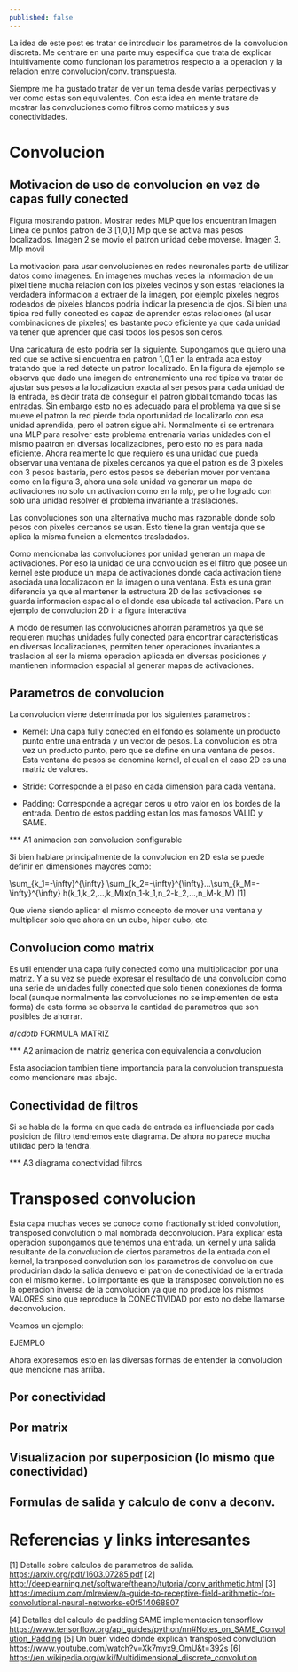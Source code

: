 ```yaml
---
published: false
---
```


La idea de este post es tratar de introducir los parametros de la convolucion discreta. Me centrare en una parte muy especifica que trata de explicar intuitivamente como funcionan los parametros respecto a la operacion y la relacion entre convolucion/conv. transpuesta.

Siempre me ha gustado tratar de ver un tema desde varias perpectivas y ver como estas son equivalentes. Con esta idea en mente tratare de mostrar las convoluciones como filtros como matrices y sus conectividades.

# Convolucion


## Motivacion de uso de convolucion en vez de capas fully conected

Figura mostrando patron. Mostrar redes MLP que los encuentran
Imagen Linea de puntos patron de 3 [1,0,1]  Mlp que se activa mas pesos localizados. Imagen 2 se movio el patron unidad debe moverse. Imagen 3. Mlp movil

La motivacion para usar convoluciones en redes neuronales parte de utilizar datos como imagenes. En imagenes muchas veces la informacion de un pixel tiene mucha relacion con los pixeles vecinos y son estas relaciones la verdadera informacion a extraer de la imagen, por ejemplo pixeles negros rodeados de pixeles blancos podria indicar la presencia de ojos. Si bien una tipica red fully conected es capaz de aprender estas relaciones (al usar combinaciones de pixeles) es bastante poco eficiente ya que cada unidad va tener que aprender que casi todos los pesos son ceros.

Una caricatura de esto podria ser la siguiente. Supongamos que quiero una red que se active si encuentra en patron 1,0,1 en la entrada aca estoy tratando que la red detecte un patron localizado. En la figura de ejemplo se observa que dado una imagen de entrenamiento una red tipica va tratar de ajustar sus pesos a la localizacion exacta al ser pesos para cada unidad de la entrada, es decir trata de conseguir el patron global tomando todas las entradas. Sin embargo esto no es adecuado para el problema ya que si se mueve el patron la red pierde toda oportunidad de localizarlo con esa unidad aprendida, pero el patron sigue ahi. Normalmente si se entrenara una MLP para resolver este problema entrenaria varias unidades con el mismo paatron en diversas localizaciones, pero esto no es para nada eficiente. Ahora realmente lo que requiero es una unidad que pueda observar una ventana de pixeles cercanos ya que el patron es de 3 pixeles con 3 pesos bastaria, pero estos pesos se deberian mover por ventana como en la figura 3, ahora una sola unidad va generar un mapa de activaciones no solo un activacion como en la mlp, pero he logrado con solo una unidad resolver el problema invariante a traslaciones.

Las convoluciones son una alternativa mucho mas razonable donde solo pesos con pixeles cercanos se usan. Esto tiene la gran ventaja que se aplica la misma funcion a elementos trasladados. 

Como mencionaba las convoluciones por unidad generan un mapa de activaciones. Por eso la unidad de una convolucion es el filtro que posee un kernel este produce un mapa de activaciones donde cada activacion tiene asociada una localizacoin en la imagen o una ventana. Esta es una gran diferencia ya que al mantener la estructura 2D de las activaciones se guarda informacion espacial o el donde esa ubicada tal activacion. Para un ejemplo de convolucion 2D ir a figura interactiva

A modo de resumen las convoluciones ahorran parametros ya que se requieren muchas unidades fully conected para encontrar caracteristicas en diversas localizaciones, permiten tener operaciones invariantes a traslacion al ser la misma operacion aplicada en diversas posiciones y mantienen informacion espacial al generar mapas de activaciones.



## Parametros de convolucion

La convolucion viene determinada por los siguientes parametros :

* Kernel: Una capa fully conected en el fondo es solamente un producto punto entre una entrada y un vector de pesos. La convolucion es otra vez un producto punto, pero que se define en una ventana de pesos. Esta ventana de pesos se denomina kernel, el cual en el caso 2D es una matriz de valores. 

* Stride: Corresponde a el paso en cada dimension para cada ventana.

* Padding: Corresponde a agregar ceros u otro valor en los bordes de la entrada. Dentro de estos padding estan los mas famosos VALID y SAME. 

*** A1 animacion con convolucion configurable

Si bien hablare principalmente de la convolucion en 2D esta se puede definir en dimensiones mayores como: 

\sum_{k_1=-\infty}^{\infty} \sum_{k_2=-\infty}^{\infty}...\sum_{k_M=-\infty}^{\infty} h(k_1,k_2,...,k_M)x(n_1-k_1,n_2-k_2,...,n_M-k_M)
 [1]

Que viene siendo aplicar el mismo concepto de mover una ventana y multiplicar solo que ahora en un cubo, hiper cubo, etc.



## Convolucion como matrix

Es util entender una capa fully conected como una multiplicacion por una matriz. Y a su vez se puede expresar el resultado de una convolucion como una serie de unidades fully conected que solo tienen conexiones de forma local (aunque normalmente las convoluciones no se implementen de esta forma) de esta forma se observa la cantidad de parametros que son posibles de ahorrar. 

$a /cdot b$
FORMULA MATRIZ

*** A2 animacion de matriz generica con equivalencia a convolucion 


Esta asociacion tambien tiene importancia para la convolucion transpuesta como mencionare mas abajo.



## Conectividad de filtros

Si se habla de la forma en que cada de entrada es influenciada por cada posicion de filtro tendremos este diagrama. De ahora no parece mucha utilidad pero la tendra. 

*** A3 diagrama conectividad filtros



# Transposed convolucion

Esta capa muchas veces se conoce como fractionally strided convolution, transposed convolution o  mal nombrada deconvolucion. Para explicar esta operacion supongamos que tenemos una entrada, un kernel y una salida resultante de la convolucion de ciertos parametros de la entrada con el kernel, la tranposed convolution son los parametros de convolucion que producirian dado la salida denuevo el patron de conectividad de la entrada con el mismo kernel. Lo importante es que la transposed convolution no es la operacion inversa de la convolucion ya que no produce los mismos VALORES sino que reproduce la CONECTIVIDAD por esto no debe llamarse deconvolucion. 

Veamos un ejemplo:

EJEMPLO

Ahora expresemos esto en las diversas formas de entender la convolucion que mencione mas arriba.

## Por conectividad

## Por matrix

## Visualizacion por superposicion (lo mismo que conectividad)

## Formulas de salida y calculo de conv a deconv.



# Referencias y links interesantes
[1] Detalle sobre calculos de parametros de salida. https://arxiv.org/pdf/1603.07285.pdf
[2] http://deeplearning.net/software/theano/tutorial/conv_arithmetic.html
[3] https://medium.com/mlreview/a-guide-to-receptive-field-arithmetic-for-convolutional-neural-networks-e0f514068807

[4] Detalles del calculo de padding SAME implementacion tensorflow https://www.tensorflow.org/api_guides/python/nn#Notes_on_SAME_Convolution_Padding
[5] Un buen video donde explican transposed convolution https://www.youtube.com/watch?v=Xk7myx9_OmU&t=392s
[6] https://en.wikipedia.org/wiki/Multidimensional_discrete_convolution

